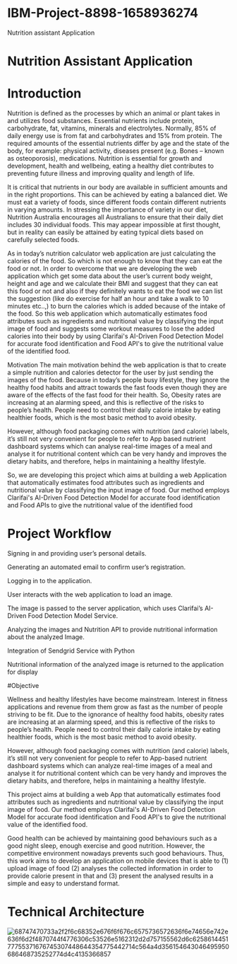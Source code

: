 # IBM-Project-8898-1658936274
Nutrition assistant Application

# Nutrition Assistant Application

# Introduction

Nutrition is defined as the processes by which an animal or plant takes in and utilizes food substances. Essential nutrients include protein, carbohydrate, fat, vitamins, minerals and electrolytes. Normally, 85% of daily energy use is from fat and carbohydrates and 15% from protein. The required amounts of the essential nutrients differ by age and the state of the body, for example: physical activity, diseases present (e.g. Bones – known as osteoporosis), medications. Nutrition is essential for growth and development, health and wellbeing, eating a healthy diet contributes to preventing future illness and improving quality and length of life.

It is critical that nutrients in our body are available in sufficient amounts and in the right proportions. This can be achieved by eating a balanced diet. We must eat a variety of foods, since different foods contain different nutrients in varying amounts. In stressing the importance of variety in our diet, Nutrition Australia encourages all Australians to ensure that their daily diet includes 30 individual foods. This may appear impossible at first thought, but in reality can easily be attained by eating typical diets based on carefully selected foods.

As in today’s nutrition calculator web application are just calculating the calories of the food. So which is not enough to know that they can eat the food or not. In order to overcome that we are developing the web application which get some data about the user’s current body weight, height and age and we calculate their BMI and suggest that they can eat this food or not and also if they definitely wants to eat the food we can list the suggestion (like do exercise for half an hour and take a walk to 10 minutes etc..,) to burn the calories which is added because of the intake of the food. So this web application which automatically estimates food attributes such as ingredients and nutritional value by classifying the input image of food and suggests some workout measures to lose the added calories into their body by using Clarifai's AI-Driven Food Detection Model for accurate food identification and Food API's to give the nutritional value of the identified food.

Motivation
The main motivation behind the web application is that to create a simple nutrition and calories detector for the user by just sending the images of the food. Because in today’s people busy lifestyle, they ignore the healthy food habits and attract towards the fast foods even though they are aware of the effects of the fast food for their health. So, Obesity rates are increasing at an alarming speed, and this is reflective of the risks to people’s health. People need to control their daily calorie intake by eating healthier foods, which is the most basic method to avoid obesity.

However, although food packaging comes with nutrition (and calorie) labels, it’s still not very convenient for people to refer to App based nutrient dashboard systems which can analyse real-time images of a meal and analyse it for nutritional content which can be very handy and improves the dietary habits, and therefore, helps in maintaining a healthy lifestyle.

So, we are developing this project which aims at building a web Application that automatically estimates food attributes such as ingredients and nutritional value by classifying the input image of food. Our method employs Clarifai's AI-Driven Food Detection Model for accurate food identification and Food APIs to give the nutritional value of the identified food

# Project Workflow

Signing in and providing user’s personal details.

Generating an automated email to confirm user’s registration.

Logging in to the application.

User interacts with the web application to load an image.

The image is passed to the server application, which uses Clarifai’s AI-Driven Food Detection Model Service.

Analyzing the images and Nutrition API to provide nutritional information about the analyzed Image.

Integration of Sendgrid Service with Python

Nutritional information of the analyzed image is returned to the application for display

#Objective

Wellness and healthy lifestyles have become mainstream. Interest in fitness applications and revenue from them grow as fast as the number of people striving to be fit. Due to the ignorance of healthy food habits, obesity rates are increasing at an alarming speed, and this is reflective of the risks to people’s health. People need to control their daily calorie intake by eating healthier foods, which is the most basic method to avoid obesity.

However, although food packaging comes with nutrition (and calorie) labels, it’s still not very convenient for people to refer to App-based nutrient dashboard systems which can analyze real-time images of a meal and analyse it for nutritional content which can be very handy and improves the dietary habits, and therefore, helps in maintaining a healthy lifestyle.

This project aims at building a web App that automatically estimates food attributes such as ingredients and nutritional value by classifying the input image of food. Our method employs Clarifai's AI-Driven Food Detection Model for accurate food identification and Food API's to give the nutritional value of the identified food.

Good health can be achieved by maintaining good behaviours such as a good night sleep, enough exercise and good nutrition. However, the competitive environment nowadays prevents such good behaviours. Thus, this work aims to develop an application on mobile devices that is able to (1) upload image of food (2) analyses the collected information in order to provide calorie present in that and (3) present the analysed results in a simple and easy to understand format.

# Technical Architecture

![68747470733a2f2f6c68352e676f6f676c6575736572636f6e74656e742e636f6d2f4870744f4776306c53526e5162312d2d757155562d6c625861445177755371676745307448644354775442714c564a4d356154643046495950686468735252774d4c4135366857](https://user-images.githubusercontent.com/95398613/203227495-79482e89-fd79-4b7b-af01-d860bc49658d.png)

